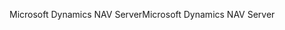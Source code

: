 <span data-ttu-id="a0c86-101">Microsoft Dynamics NAV Server</span><span class="sxs-lookup"><span data-stu-id="a0c86-101">Microsoft Dynamics NAV Server</span></span>